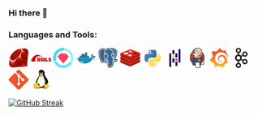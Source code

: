 ### Hi there 👋

<h3 align="left">Languages and Tools:</h3>
<p align="left">
  </a> <img src="https://github.com/devicons/devicon/blob/55609aa5bd817ff167afce0d965585c92040787a/icons/ruby/ruby-original.svg" alt="ruby" width="40" height="40"/> 
  </a> <img src="https://github.com/devicons/devicon/blob/55609aa5bd817ff167afce0d965585c92040787a/icons/rails/rails-plain-wordmark.svg" alt="rails" width="40" height="40"/> 
  </a> <img src="https://github.com/devicons/devicon/blob/55609aa5bd817ff167afce0d965585c92040787a/icons/rspec/rspec-original.svg" alt="rspec" width="40" height="40"/>
  </a> <img src="https://github.com/devicons/devicon/blob/55609aa5bd817ff167afce0d965585c92040787a/icons/docker/docker-original.svg" alt="docker" width="40" height="40"/>
  </a> <img src="https://github.com/devicons/devicon/blob/55609aa5bd817ff167afce0d965585c92040787a/icons/postgresql/postgresql-original.svg" alt="postgresql" width="40" height="40"/> 
  </a> <img src="https://github.com/devicons/devicon/blob/55609aa5bd817ff167afce0d965585c92040787a/icons/redis/redis-original.svg" alt="redis" width="40" height="40"/> 
  </a> <img src="https://github.com/devicons/devicon/blob/55609aa5bd817ff167afce0d965585c92040787a/icons/python/python-original.svg" alt="python" width="40" height="40"/> 
  </a> <img src="https://github.com/devicons/devicon/blob/55609aa5bd817ff167afce0d965585c92040787a/icons/pandas/pandas-original.svg" alt="pandas" width="40" height="40"/>
  </a> <img src="https://github.com/devicons/devicon/blob/55609aa5bd817ff167afce0d965585c92040787a/icons/jenkins/jenkins-original.svg" alt="jenkins" width="40" height="40"/> 
  </a> <img src="https://github.com/devicons/devicon/blob/55609aa5bd817ff167afce0d965585c92040787a/icons/grafana/grafana-original.svg" alt="grafana" width="40" height="40"/> 
  </a> <img src="https://github.com/devicons/devicon/blob/55609aa5bd817ff167afce0d965585c92040787a/icons/apachekafka/apachekafka-original.svg" alt="kafka" width="40" height="40"/> 
  </a> <img src="https://github.com/devicons/devicon/blob/55609aa5bd817ff167afce0d965585c92040787a/icons/git/git-original.svg" alt="git" width="40" height="40"/> 
  </a> <img src="https://github.com/devicons/devicon/blob/55609aa5bd817ff167afce0d965585c92040787a/icons/linux/linux-original.svg" alt="linux" width="40" height="40"/>
</p>

[![GitHub Streak](https://streak-stats.demolab.com/?user=squaretus)](https://git.io/streak-stats)
